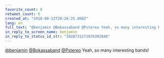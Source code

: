 ```yaml
---
favorite_count: 0
retweet_count: 0
created_at: "2018-08-12T20:26:25.000Z"
lang: en
full_text: "@benjamin @Bokassaband @Pstereo Yeah, so many interesting bands!"
in_reply_to_screen_name: benjamin
in_reply_to_status_id_str: "1028731271076302848"
---
```


[@benjamin](https://twitter.com/benjamin)
[@Bokassaband](https://twitter.com/Bokassaband)
[@Pstereo](https://twitter.com/Pstereo) Yeah, so many interesting bands!
